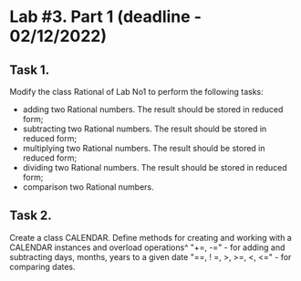 # Lab #3. Part 1 (deadline - 02/12/2022)

## Task 1. 
Modify the class Rational of Lab No1 to perform the following tasks:
- adding two Rational numbers. The result should be stored in reduced form;
- subtracting two Rational numbers. The result should be stored in reduced form;
- multiplying two Rational numbers. The result should be stored in reduced form;
- dividing two Rational numbers. The result should be stored in reduced form;
- comparison two Rational numbers.

## Task 2.
Create a class CALENDAR. Define methods for creating and working with a CALENDAR instances and overload operations^
"+=, -=" - for adding and subtracting days, months, years to a given date
"==, ! =, >, >=, <, <=" - for comparing dates.
